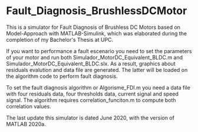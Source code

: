 # Fault_Diagnosis_BrushlessDCMotor
This is a simulator for Fault Diagnosis of Brushless DC Motors based on Model-Approach with MATLAB-Simulink, which was elaborated during the completion of my Bachelor's Thesis at UPC.   

If you want to performance a fault escenario you need to set the parameters of your motor and run both Simulador_MotorDC_Equivalent_BLDC.m and Simulador_MotorDC_Equivalent_BLDC.slx. As a result, graphics about residuals evalution and data file are generated. The latter will be loaded on the algorithm code to perform fault diagnosis. 

To set the fault diagnosis algorithm or Algorisme_FDI.m you need a data file with four residuals data, four thresholds data, current signal and speed signal. The algorithm requires correlation_funciton.m to compute both correlation values.  

The last update this simulator is dated June 2020, with the version of MATLAB 2020a. 
